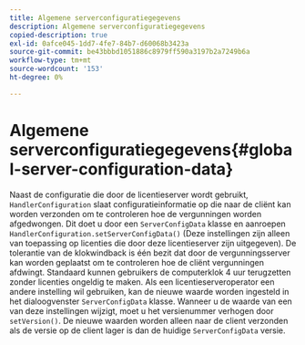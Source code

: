 ```yaml
---
title: Algemene serverconfiguratiegegevens
description: Algemene serverconfiguratiegegevens
copied-description: true
exl-id: 0afce045-1dd7-4fe7-84b7-d60068b3423a
source-git-commit: be43bbbd1051886c8979ff590a3197b2a7249b6a
workflow-type: tm+mt
source-wordcount: '153'
ht-degree: 0%

---
```


# Algemene serverconfiguratiegegevens{#global-server-configuration-data}

Naast de configuratie die door de licentieserver wordt gebruikt, `HandlerConfiguration` slaat configuratieinformatie op die naar de cliënt kan worden verzonden om te controleren hoe de vergunningen worden afgedwongen. Dit doet u door een `ServerConfigData` klasse en aanroepen `HandlerConfiguration.setServerConfigData()` (Deze instellingen zijn alleen van toepassing op licenties die door deze licentieserver zijn uitgegeven). De tolerantie van de klokwindback is één bezit dat door de vergunningsserver kan worden geplaatst om te controleren hoe de cliënt vergunningen afdwingt. Standaard kunnen gebruikers de computerklok 4 uur terugzetten zonder licenties ongeldig te maken. Als een licentieserveroperator een andere instelling wil gebruiken, kan de nieuwe waarde worden ingesteld in het dialoogvenster `ServerConfigData` klasse. Wanneer u de waarde van een van deze instellingen wijzigt, moet u het versienummer verhogen door `setVersion()`. De nieuwe waarden worden alleen naar de client verzonden als de versie op de client lager is dan de huidige `ServerConfigData` versie.
